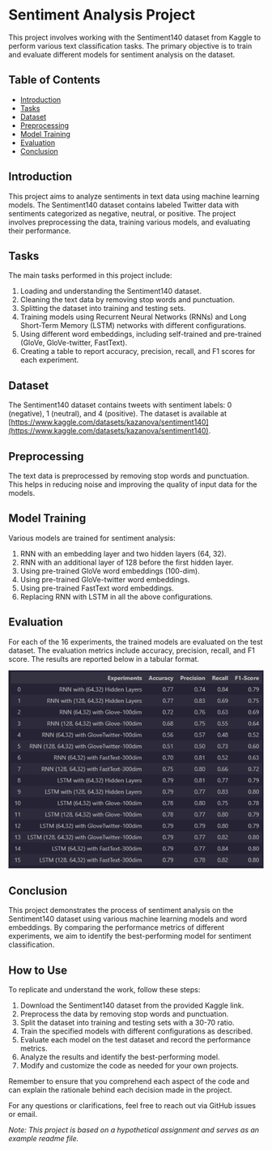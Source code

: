 # Sentiment Analysis Project

This project involves working with the Sentiment140 dataset from Kaggle to perform various text classification tasks. The primary objective is to train and evaluate different models for sentiment analysis on the dataset.

## Table of Contents

- [Introduction](#introduction)
- [Tasks](#tasks)
- [Dataset](#dataset)
- [Preprocessing](#preprocessing)
- [Model Training](#model-training)
- [Evaluation](#evaluation)
- [Conclusion](#conclusion)

## Introduction

This project aims to analyze sentiments in text data using machine learning models. The Sentiment140 dataset contains labeled Twitter data with sentiments categorized as negative, neutral, or positive. The project involves preprocessing the data, training various models, and evaluating their performance.

## Tasks

The main tasks performed in this project include:

1. Loading and understanding the Sentiment140 dataset.
2. Cleaning the text data by removing stop words and punctuation.
3. Splitting the dataset into training and testing sets.
4. Training models using Recurrent Neural Networks (RNNs) and Long Short-Term Memory (LSTM) networks with different configurations.
5. Using different word embeddings, including self-trained and pre-trained (GloVe, GloVe-twitter, FastText).
6. Creating a table to report accuracy, precision, recall, and F1 scores for each experiment.

## Dataset

The Sentiment140 dataset contains tweets with sentiment labels: 0 (negative), 1 (neutral), and 4 (positive). The dataset is available at [https://www.kaggle.com/datasets/kazanova/sentiment140](https://www.kaggle.com/datasets/kazanova/sentiment140).

## Preprocessing

The text data is preprocessed by removing stop words and punctuation. This helps in reducing noise and improving the quality of input data for the models.

## Model Training

Various models are trained for sentiment analysis:

1. RNN with an embedding layer and two hidden layers (64, 32).
2. RNN with an additional layer of 128 before the first hidden layer.
3. Using pre-trained GloVe word embeddings (100-dim).
4. Using pre-trained GloVe-twitter word embeddings.
5. Using pre-trained FastText word embeddings.
6. Replacing RNN with LSTM in all the above configurations.

## Evaluation

For each of the 16 experiments, the trained models are evaluated on the test dataset. The evaluation metrics include accuracy, precision, recall, and F1 score. The results are reported below in a tabular format.

![Results Table](./Results.png)

## Conclusion

This project demonstrates the process of sentiment analysis on the Sentiment140 dataset using various machine learning models and word embeddings. By comparing the performance metrics of different experiments, we aim to identify the best-performing model for sentiment classification.

## How to Use

To replicate and understand the work, follow these steps:

1. Download the Sentiment140 dataset from the provided Kaggle link.
2. Preprocess the data by removing stop words and punctuation.
3. Split the dataset into training and testing sets with a 30-70 ratio.
4. Train the specified models with different configurations as described.
5. Evaluate each model on the test dataset and record the performance metrics.
6. Analyze the results and identify the best-performing model.
7. Modify and customize the code as needed for your own projects.

Remember to ensure that you comprehend each aspect of the code and can explain the rationale behind each decision made in the project.

For any questions or clarifications, feel free to reach out via GitHub issues or email.

_Note: This project is based on a hypothetical assignment and serves as an example readme file._
